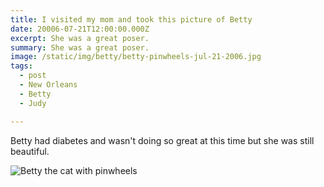 ```yaml
---
title: I visited my mom and took this picture of Betty
date: 20006-07-21T12:00:00.000Z
excerpt: She was a great poser.
summary: She was a great poser.
image: /static/img/betty/betty-pinwheels-jul-21-2006.jpg
tags:
  - post 
  - New Orleans
  - Betty
  - Judy

---
```


Betty had diabetes and wasn't doing so great at this time but she was still beautiful.

![Betty the cat with pinwheels](/static/img/betty/betty-pinwheels-jul-21-2006.jpg "Betty the cat with pinwheels")
